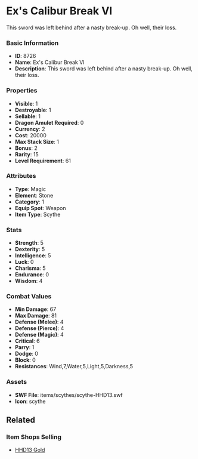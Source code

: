 # Ex's Calibur Break VI

This sword was left behind after a nasty break-up. Oh well, their loss. 

### Basic Information

- **ID**: 8726
- **Name**: Ex&#039;s Calibur Break VI
- **Description**: This sword was left behind after a nasty break-up. Oh well, their loss. 

### Properties

- **Visible**: 1
- **Destroyable**: 1
- **Sellable**: 1
- **Dragon Amulet Required**: 0
- **Currency**: 2
- **Cost**: 20000
- **Max Stack Size**: 1
- **Bonus**: 2
- **Rarity**: 15
- **Level Requirement**: 61

### Attributes

- **Type**: Magic
- **Element**: Stone
- **Category**: 1
- **Equip Spot**: Weapon
- **Item Type**: Scythe

### Stats

- **Strength**: 5
- **Dexterity**: 5
- **Intelligence**: 5
- **Luck**: 0
- **Charisma**: 5
- **Endurance**: 0
- **Wisdom**: 4

### Combat Values

- **Min Damage**: 67
- **Max Damage**: 81
- **Defense (Melee)**: 4
- **Defense (Pierce)**: 4
- **Defense (Magic)**: 4
- **Critical**: 6
- **Parry**: 1
- **Dodge**: 0
- **Block**: 0
- **Resistances**: Wind,7,Water,5,Light,5,Darkness,5

### Assets

- **SWF File**: items/scythes/scythe-HHD13.swf
- **Icon**: scythe

## Related

### Item Shops Selling

- [HHD13 Gold](../item-shops/307-hhd13-gold.md)


